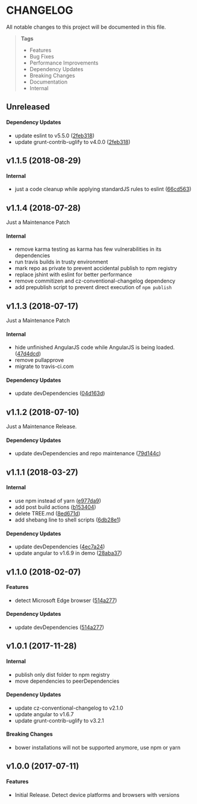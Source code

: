 # CHANGELOG

All notable changes to this project will be documented in this file.

> **Tags**
> - Features
> - Bug Fixes
> - Performance Improvements
> - Dependency Updates
> - Breaking Changes
> - Documentation
> - Internal

## Unreleased

#### Dependency Updates

* update eslint to v5.5.0 ([2feb318](https://github.com/sibiraj-s/ng-browser-detector/commit/2feb318))
* update grunt-contrib-uglify to v4.0.0 ([2feb318](https://github.com/sibiraj-s/ng-browser-detector/commit/2feb318))

## v1.1.5 (2018-08-29)

#### Internal

* just a code cleanup while applying standardJS rules to eslint ([66cd563](https://github.com/sibiraj-s/ng-browser-detector/commit/66cd563))

## v1.1.4 (2018-07-28)

Just a Maintenance Patch

#### Internal

* remove karma testing as karma has few vulnerabilities in its dependencies
* run travis builds in trusty environment
* mark repo as private to prevent accidental publish to npm registry
* replace jshint with eslint for better performance
* remove commitizen and cz-conventional-changelog dependency
* add prepublish script to prevent direct execution of `npm publish`

## v1.1.3 (2018-07-17)

Just a Maintenance Patch

#### Internal

* hide unfinished AngularJS code while AngularJS is being loaded. ([47d4dcd](https://github.com/sibiraj-s/ng-browser-detector/commit/47d4dcd))
* remove pullapprove
* migrate to travis-ci.com

#### Dependency Updates

* update devDependencies ([04d163d](https://github.com/sibiraj-s/ng-browser-detector/commit/04d163d))

## v1.1.2 (2018-07-10)

Just a Maintenance Release.

#### Dependency Updates

* update devDependencies and repo maintenance ([79d144c](https://github.com/sibiraj-s/ng-browser-detector/commit/79d144c))

## v1.1.1 (2018-03-27)

#### Internal

* use npm instead of yarn ([e977da9](https://github.com/sibiraj-s/ng-browser-detector/commit/e977da9))
* add post build actions ([b153404](https://github.com/sibiraj-s/ng-browser-detector/commit/b153404))
* delete TREE.md ([8ed671d](https://github.com/sibiraj-s/ng-browser-detector/commit/8ed671d))
* add shebang line to shell scripts ([6db28e1](https://github.com/sibiraj-s/ng-browser-detector/commit/6db28e1))

#### Dependency Updates

* update devDependencies ([4ec7a24](https://github.com/sibiraj-s/ng-browser-detector/commit/4ec7a24))
* update angular to v1.6.9 in demo ([28aba37](https://github.com/sibiraj-s/ng-browser-detector/commit/28aba37))

## v1.1.0 (2018-02-07)

#### Features

* detect Microsoft Edge browser ([514a277](https://github.com/sibiraj-s/ng-browser-detector/commit/514a277))

#### Dependency Updates 

* update devDependencies ([514a277](https://github.com/sibiraj-s/ng-browser-detector/commit/514a277))

## v1.0.1 (2017-11-28)

#### Internal

* publish only dist folder to npm registry
* move dependencies to peerDependencies

#### Dependency Updates

* update cz-conventional-changelog to v2.1.0
* update angular to v1.6.7
* update grunt-contrib-uglify to v3.2.1

#### Breaking Changes

* bower installations will not be supported anymore, use npm or yarn

## v1.0.0 (2017-07-11)

#### Features

* Initial Release. Detect device platforms and browsers with versions
